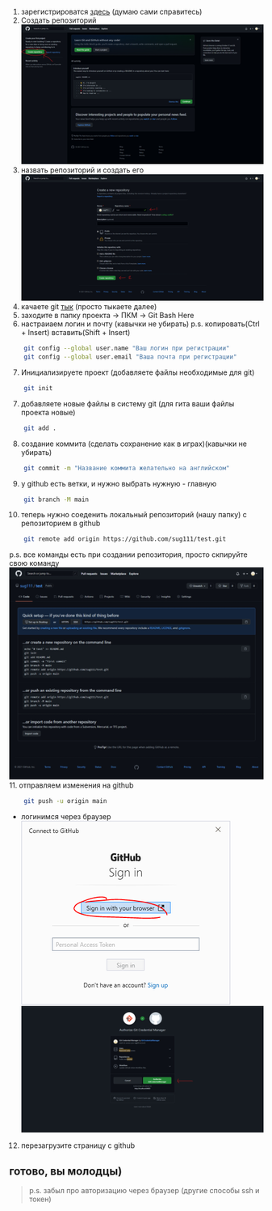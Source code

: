 1. зарегистрироватся [здесь](https://github.com/) (думаю сами справитесь)  
2. Создать репозиторий  
![](../Files/Pasted%20image%2020210913181617.png)  
3. назвать репозиторий и создать его  
![](../Files/Pasted%20image%2020210913181940.png)  
4. качаете git [тык](https://git-scm.com/download/win) (просто тыкаете далее)
5. заходите в папку проекта -> ПКМ -> Git Bash Here
6. настраиаем логин и почту (кавычки не убирать)
p.s. копировать(Ctrl + Insert) вставить(Shift + Insert)
```bash
	git config --global user.name "Ваш логин при регистрации"
	git config --global user.email "Ваша почта при регистрации"
```
7. Инициализируете проект (добавляете файлы необходимые для git)
```bash
	git init
```
7. добавляете новые файлы в систему git (для гита ваши файлы проекта новые)
```bash
	git add .
```
8. создание коммита (сделать сохранение как в играх)(кавычки не убирать)
```bash
	git commit -m "Название коммита желательно на английском"
```
9. у github есть ветки, и нужно выбрать нужную - главную
```bash
	git branch -M main
```
10. теперь нужно соеденить локальный репозиторий (нашу папку) с репозиторием в github
```bash
	git remote add origin https://github.com/sug111/test.git
```
p.s. все команды есть при создании репозитория, просто скпируйте свою команду  
![](../Files/Pasted%20image%2020210913184555.png)  
11. отправляем изменения на github
```bash
	git push -u origin main
```
- логинимся через браузер
![](../Files/Pasted%20image%2020210913191000.png)  
![](../Files/Pasted%20image%2020210913191134.png)  
12. перезагрузите страницу с github
## готово, вы молодцы)

>p.s. забыл про авторизацию через браузер (другие способы ssh и токен)